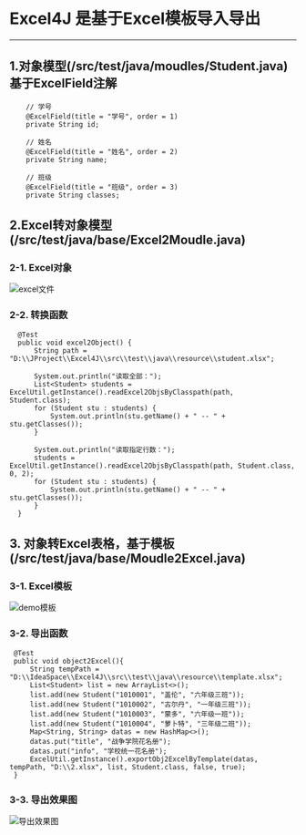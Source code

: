 # Excel4J 是基于Excel模板导入导出
---
## 1.对象模型(/src/test/java/moudles/Student.java)  基于ExcelField注解
```
    // 学号
    @ExcelField(title = "学号", order = 1)
    private String id;

    // 姓名
    @ExcelField(title = "姓名", order = 2)
    private String name;

    // 班级
    @ExcelField(title = "班级", order = 3)
    private String classes;

```

## 2.Excel转对象模型(/src/test/java/base/Excel2Moudle.java)
  ### 2-1. Excel对象
  ![excel文件](https://raw.githubusercontent.com/Crab2died/Excel4J/master/src/test/java/resource/image/excel_import.png)
  ### 2-2. 转换函数
  ```
    @Test
    public void excel2Object() {
        String path = "D:\\JProject\\Excel4J\\src\\test\\java\\resource\\student.xlsx";

        System.out.println("读取全部：");
        List<Student> students = ExcelUtil.getInstance().readExcel2ObjsByClasspath(path, Student.class);
        for (Student stu : students) {
            System.out.println(stu.getName() + " -- " + stu.getClasses());
        }

        System.out.println("读取指定行数：");
        students = ExcelUtil.getInstance().readExcel2ObjsByClasspath(path, Student.class, 0, 2);
        for (Student stu : students) {
            System.out.println(stu.getName() + " -- " + stu.getClasses());
        }
    }
  ```
  
## 3. 对象转Excel表格，基于模板(/src/test/java/base/Moudle2Excel.java)
   ### 3-1. Excel模板
![demo模板](https://raw.githubusercontent.com/Crab2died/Excel4J/master/src/test/java/resource/image/template.png)
   ### 3-2. 导出函数
   ```
    @Test
    public void object2Excel(){
        String tempPath = "D:\\IdeaSpace\\Excel4J\\src\\test\\java\\resource\\template.xlsx";
        List<Student> list = new ArrayList<>();
        list.add(new Student("1010001", "盖伦", "六年级三班"));
        list.add(new Student("1010002", "古尔丹", "一年级三班"));
        list.add(new Student("1010003", "蒙多", "六年级一班"));
        list.add(new Student("1010004", "萝卜特", "三年级二班"));
        Map<String, String> datas = new HashMap<>();
        datas.put("title", "战争学院花名册");
        datas.put("info", "学校统一花名册");
        ExcelUtil.getInstance().exportObj2ExcelByTemplate(datas, tempPath, "D:\\2.xlsx", list, Student.class, false, true);
    }
   ```
   ### 3-3. 导出效果图
![导出效果图](https://raw.githubusercontent.com/Crab2died/Excel4J/master/src/test/java/resource/image/excel_export.png)

